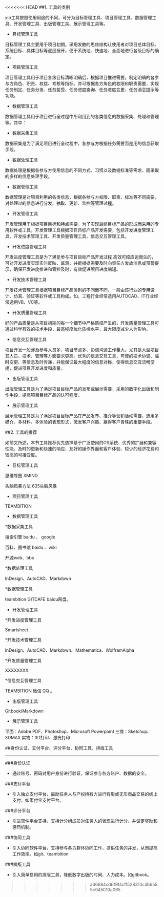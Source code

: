 <<<<<<< HEAD
##1. 工具的类别

xlp工具按照使用用途的不同，可分为目标管理工具、项目管理工具、数据管理工具、开发管理工具、出版管理工具、展示管理工具等。

* 目标管理工具

目标管理工具主要用于项目初期，采用发散的思维结构让使用者对项目总体目标、系统目标、具体目标等逐层展开，便于系统地、快速地、全面地进行各级目标的确定。

* 项目管理工具

项目管理工具用于项目各级目标清晰明确后，根据项目推进需要，制定明确的各参与方角色、职责、权益、考核等指标。并可根据各方角色的权限和职责需要，实现任务制定、任务分发、任务接受、任务进度查询、任务进度变更、任务消息提示等功能。

* 数据管理工具

数据管理工具用于项目进行全过程中所利用到的各类信息的数据采集、处理和管理等。其中：

* 数据采集工具

数据采集是为了满足项目进行全过程中，各参与方根据任务需要而是用的信息获取手段。

* 数据处理工具

数据处理是根据各参与方使用信息的不同方式、习惯以及数据标准等需求，而采取的多样的信息处理手段。

* 数据管理工具

数据管理是对项目利用的各类信息，根据各参与方权限、职责、标准等不同需要，对处理过的信息进行分发、抽取、更新、监控等管理过程。

* 开发管理工具

开发管理用于根据项目目标和特点需要，为了实现最终目标产品的形成而采用的专用软件或工具。开发管理工具根据项目目标产品开发需要，包括开发进度管理工具、开发技术管理工具、开发质量管理工具、信息交互管理工具。

* 开发进度管理工具

开发进度管理工具是为了满足参与项目目标产品开发过程
高效可控应运而生的，可对开发进度实现实时反映、监测，并能根据需要及时向责任方发放消息或预警提示，确保开发进度推进和管控及时，有效促进项目进度缩短。

* 开发技术管理工具

开发技术管理工具根据项目目标产品类别的不同而不同，一般由该行业的专用设计、仿真、验证等软件或工具构成。如，工程行业经常选用AUTOCAD、IT行业经常选用VB、VC等。

* 开发质量管理工具

好的产品质量是从项目初期的每一个细节中严格质控产生的，开发质量管理工具可通过科学有效的技术手段，最高程度优化质控水平，最大限度减少人为影响。

* 信息交互管理工具

项目开发一般涉及参与人员多、项目节点多、协调沟通工作量大，尤其是大型项目其人员、技术、管理等方面要求更高。优秀的信息交互工具，可使的技术协调、临时变更、等信息及时传递，并能保证最大程度的信息对称，使得信息交互流畅便捷，促进项目开发进度和质量。


* 出版管理工具

出版管理工具是为了满足项目目标产品的发布或展示需要，采用的数字化出版和制作手段，提高项目目标产品的认可程度。

* 展示管理工具

展示管理工具是为了满足项目目标产品在产品发布、推介等营销活动需要，选用多媒介、多材料、多体验的表现形式，激发客户兴趣、赢得客户青睐的重要手段。

##2. 工具的推荐

如前文所述，本节工具推荐优先选择基于广泛使用的OS系统、优秀的扩展和兼容性能、及时的更新和快速的响应、友好的操作界面和客户体验、较少的经济花费和较高的可接受度。

* 目标管理工具

思维导图        XMIND

头脑风暴方法    635头脑风暴

* 项目管理工具

TEAMBITION

* 数据管理工具


*数据采集工具

搜索引擎  baidu 、 google

百科、图书馆    baidu 、wiki

开源web、bbs

*数据处理工具

InDesign、AutoCAD、Markdown

*数据管理工具

teambition   GITCAFE    baidu网盘。

* 开发管理工具


*开发进度管理工具

Smartsheet

*开发技术管理工具

InDesign、AutoCAD、Markdown、Mathematica、WolframAlpha

*开发质量管理工具

XXXXXXXX

*信息交互管理工具

TEAMBITION  微信  QQ  。


* 出版管理工具

Gitbook/Markdown

* 展示管理工具

平面：Adobe PDF、Photoshop、Microsoft Powerpoint
三维：Sketchup、3DMAX
实物：3D打印、激光打印


##身份认证、支付平台、评分平台、协同工具、排版工具


------------------------------------------------------
###身份认证
- 通过账号、密码对用户身份进行验证，保证参与各方账户、数据的安全。

###支付平台
- 引入独立支付平台，鼓励任务人与产权持有方进行有形或无形商品交易的线上支付。如币付宝支付平台。

###评分平台
- 引进软件平台支持，支持计分组成员对任务人的表现进行计分，并设定奖励和惩罚机制。

###协同工具
- 引入协同软件平台，支持参与各方群体协同工作，提供任务的并发，从而提高工作效率。如git、teambition

###排版工具
- 引入简单易用的排版工具，降低数字出版的时间、人力成本。如gitbook。

>>>>>>> a36884cd6f9f4cff528310c3b6a55c045010a065
